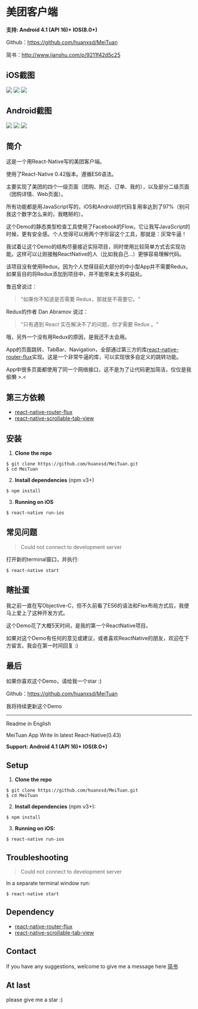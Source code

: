 # 美团客户端

**支持: Android 4.1 (API 16)+   IOS(8.0+)**

Github：https://github.com/huanxsd/MeiTuan

简书：http://www.jianshu.com/p/9211f42d5c25

##  iOS截图
![](https://github.com/huanxsd/MeiTuan/blob/master/screenshot/iOS_0.png)
![](https://github.com/huanxsd/MeiTuan/blob/master/screenshot/iOS_1.png)
![](https://github.com/huanxsd/MeiTuan/blob/master/screenshot/iOS_2.png)

## Android截图

<img src="https://github.com/huanxsd/MeiTuan/blob/master/screenshot/Android_0.png">

<img src="https://github.com/huanxsd/MeiTuan/blob/master/screenshot/Android_1.png">

<img src="https://github.com/huanxsd/MeiTuan/blob/master/screenshot/Android_2.png">

## 简介

这是一个用React-Native写的美团客户端。

使用了React-Native 0.42版本。遵循ES6语法。

主要实现了美团的四个一级页面（团购、附近、订单、我的），以及部分二级页面（团购详情、Web页面）。

所有功能都是用JavaScript写的，iOS和Android的代码复用率达到了97%（别问我这个数字怎么来的，我瞎掰的）。

这个Demo的静态类型检查工具使用了Facebook的Flow。它让我写JavaScript的时候，更有安全感。个人觉得可以用两个字形容这个工具，那就是：灰常牛逼！

我试着让这个Demo的结构尽量接近实际项目，同时使用比较简单方式去实现功能。这样可以让刚接触ReactNative的人（比如我自己...）更够容易理解代码。

该项目没有使用Redux。因为个人觉得目前大部分的中小型App并不需要Redux。如果盲目的将Redux添加到项目中，并不能带来太多的益处。

鲁迅曾说过：
> "如果你不知道是否需要 Redux，那就是不需要它。"

Redux的作者 Dan Abramov 说过：
> "只有遇到 React 实在解决不了的问题，你才需要 Redux 。"

哦，另外一个没有用Redux的原因，是我还不太会用。

App的页面跳转、TabBar、Navigation，全部通过第三方的库[react-native-router-flux](https://github.com/aksonov/react-native-router-flux)实现。这是一个非常牛逼的库，可以实现很多自定义的跳转功能。

App中很多页面都使用了同一个网络接口，这不是为了让代码更加简洁，仅仅是我偷懒 >.<

## 第三方依赖

* [react-native-router-flux](https://github.com/aksonov/react-native-router-flux)
* [react-native-scrollable-tab-view](https://github.com/skv-headless/react-native-scrollable-tab-view)

## 安装

1. **Clone the repo**

```
$ git clone https://github.com/huanxsd/MeiTuan.git
$ cd MeiTuan
```

2. **Install dependencies** (npm v3+)

```
$ npm install
```

3. **Running on iOS**

```
$ react-native run-ios
```

## 常见问题

> Could not connect to development server

打开新的terminal窗口，并执行:

```
$ react-native start
```

## 瞎扯蛋

我之前一直在写Objective-C，但不久前看了ES6的语法和Flex布局方式后，我便马上爱上了这种开发方式。

这个Demo花了大概5天时间，是我的第一个ReactNative项目。

如果对这个Demo有任何的意见或建议，或者喜欢ReactNative的朋友，欢迎在下方留言。我会在第一时间回复 :)

## 最后

如果你喜欢这个Demo，请给我一个star   :)

Github：https://github.com/huanxsd/MeiTuan

我将持续更新这个Demo


---

Readme in English

MeiTuan App Write In latest React-Native(0.43)

**Support: Android 4.1 (API 16)+   IOS(8.0+)**

## Setup

1. **Clone the repo**

```
$ git clone https://github.com/huanxsd/MeiTuan.git
$ cd MeiTuan
```

2. **Install dependencies** (npm v3+):

```
$ npm install
```


3. **Running on iOS:**

```
$ react-native run-ios
```

## Troubleshooting

> Could not connect to development server

In a separate terminal window run:

```
$ react-native start
```

## Dependency

* [react-native-router-flux](https://github.com/aksonov/react-native-router-flux)
* [react-native-scrollable-tab-view](https://github.com/skv-headless/react-native-scrollable-tab-view)

## Contact

If you have any suggestions, welcome to give me a message here 
[简书](http://www.jianshu.com/p/9211f42d5c25)

## At last

please give me a star  :)


